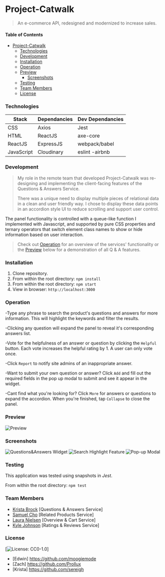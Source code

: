 # Project-Catwalk

> An e-commerce API, redesigned and modernized to increase sales.

#### Table of Contents

- [Project-Catwalk](#Project-Catwalk)
  - [Technologies](#Technologies)
  - [Development](#Development)
  - [Installation](#Installation)
  - [Operation](#Operation)
  - [Preview](#Preview)
    - [Screenshots](#Screenshots)
  - [Testing](#Testing)
  - [Team Members](#Team_Members)
  - [License](#License)

### Technologies

| Stack      | Dependancies | Dev Dependancies |
| ---------- | ------------ | ---------------- |
| CSS        | Axios        | Jest             |
| HTML       | ReactJS      | axe-core         |
| ReactJS    | ExpressJS    | webpack/babel    |
| JavaScript | Cloudinary   | eslint -airbnb   |

### Development

> My role in the remote team that developed Project-Catwalk was re-designing and implementing the client-facing features of the Questions & Answers Service.
>
> There was a unique need to display multiple pieces of relational data in a clean and user friendly way. I chose to display these data points in an accordion style UI to reduce scrolling and support user control.

The panel functionality is controlled with a queue-like function I implemented with Javascript, and supported by pure CSS properties and ternary operators that switch element class names to show or hide information based on user interaction.

> Check out [Operation](#Operation) for an overview of the services' functionality or the [Preview](#Preview) below for a demonstration of all Q & A features.

### Installation

1. Clone repository.
2. From within the root directory:
   `npm install`
3. From within the root directory:
   `npm start`
4. View in browser:
   `http://localhost:3000`

### Operation

-Type any phrase to search the product's questions and answers for more information. This will highlight the keywords and filter the results.

-Clicking any question will expand the panel to reveal it's corresponding answers list.

-Vote for the helpfulness of an answer or question by clicking the `Helpful` button. Each vote increases the helpful rating by 1. A user can only vote once.

-Click `Report` to notify site admins of an inappropriate answer.

-Want to submit your own question or answer? Click `Add` and fill out the required fields in the pop up modal to submit and see it appear in the widget.

-Cant find what you're looking for? Click `More` for answers or questions to expand the accordion. When you're finished, tap `Collapse` to close the panel.

### Preview

![Preview](qa-demo.gif)

### Screenshots

![Questions&Answers Widget](qaOverview.png "Questions & Answers Widget")
![Search Highlight Feature](qaSearchHighlight.png "Search Highlight Feature")
![Pop-up Modal](qaModalForm.png "Pop-up Modal")

### Testing

This application was tested using snapshots in _Jest_.

From within the root directory:
`npm test`

### Team Members

- [Krista Brock](https://github.com/sereigh) [Questions & Answers Service]
- [Samuel Cho](https://github.com/SamuelCho-ubf) [Related Products Service]
- [Laura Nielsen](https://github.com/VioletGlen) [Overview & Cart Service]
- [Kyle Johnson](https://github.com/KyleJohnson42) [Ratings & Reviews Service]

### License

[![License: CC0-1.0](https://licensebuttons.net/l/zero/1.0/80x15.png)]

- [Edwin]
  https://github.com/moogiemode
- [Zach]
  https://github.com/Prollux
- [Krista]
  https://github.com/sereigh
